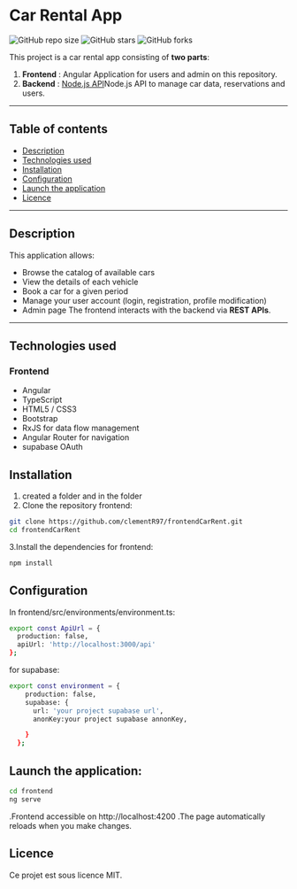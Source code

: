 # Car Rental App

![GitHub repo size](https://img.shields.io/github/repo-size/clementR97/frontendCarRent)
![GitHub stars](https://img.shields.io/github/stars/clementR97/frontendCarRent?style=social)
![GitHub forks](https://img.shields.io/github/forks/clementR97/frontendCarRent?style=social)

This project is a car rental app consisting of **two parts**:  

1. **Frontend** : Angular Application for users and admin on this repository.  
2. **Backend** : [Node.js API](https://github.com/clementR97/CarLocationBackend.git)Node.js API to manage car data, reservations and users.

---

## Table of contents
- [Description](#description)  
- [Technologies used](#technologies-used)  
- [Installation](#installation)  
- [Configuration](#configuration)  
- [Launch the application](#launch-the_application)  
- [Licence](#licence)  

---

## Description

This application allows:  
- Browse the catalog of available cars  
- View the details of each vehicle  
- Book a car for a given period  
- Manage your user account (login, registration, profile modification)  
- Admin page
The frontend interacts with the backend via **REST APIs**.

---

## Technologies used

### Frontend
- Angular  
- TypeScript  
- HTML5 / CSS3  
- Bootstrap  
- RxJS for data flow management  
- Angular Router for navigation
- supabase OAuth 


## Installation

1. created a folder and in the folder
2. Clone the repository frontend:  
```bash
git clone https://github.com/clementR97/frontendCarRent.git
cd frontendCarRent
```
3.Install the dependencies for frontend:
```bash
npm install
```
## Configuration
In frontend/src/environments/environment.ts:
```bash
export const ApiUrl = {
  production: false,
  apiUrl: 'http://localhost:3000/api'
};
```
for supabase:
```bash
export const environment = {
    production: false,
    supabase: {
      url: 'your project supabase url',
      anonKey:your project supabase annonKey,      

    }
  };
```
## Launch the application:
   ```bash
   cd frontend
   ng serve
   ```
.Frontend accessible on http://localhost:4200
.The page automatically reloads when you make changes.

## Licence
Ce projet est sous licence MIT.


